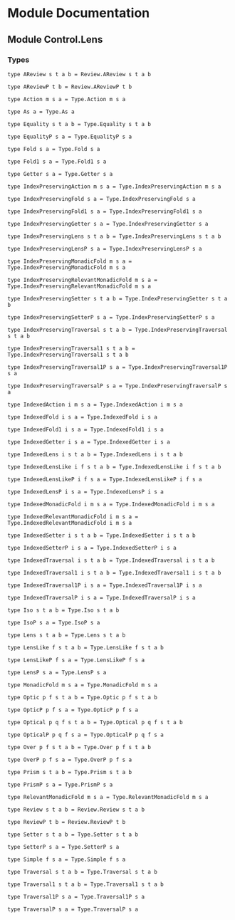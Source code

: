 # Module Documentation

## Module Control.Lens

### Types

    type AReview s t a b = Review.AReview s t a b

    type AReviewP t b = Review.AReviewP t b

    type Action m s a = Type.Action m s a

    type As a = Type.As a

    type Equality s t a b = Type.Equality s t a b

    type EqualityP s a = Type.EqualityP s a

    type Fold s a = Type.Fold s a

    type Fold1 s a = Type.Fold1 s a

    type Getter s a = Type.Getter s a

    type IndexPreservingAction m s a = Type.IndexPreservingAction m s a

    type IndexPreservingFold s a = Type.IndexPreservingFold s a

    type IndexPreservingFold1 s a = Type.IndexPreservingFold1 s a

    type IndexPreservingGetter s a = Type.IndexPreservingGetter s a

    type IndexPreservingLens s t a b = Type.IndexPreservingLens s t a b

    type IndexPreservingLensP s a = Type.IndexPreservingLensP s a

    type IndexPreservingMonadicFold m s a = Type.IndexPreservingMonadicFold m s a

    type IndexPreservingRelevantMonadicFold m s a = Type.IndexPreservingRelevantMonadicFold m s a

    type IndexPreservingSetter s t a b = Type.IndexPreservingSetter s t a b

    type IndexPreservingSetterP s a = Type.IndexPreservingSetterP s a

    type IndexPreservingTraversal s t a b = Type.IndexPreservingTraversal s t a b

    type IndexPreservingTraversal1 s t a b = Type.IndexPreservingTraversal1 s t a b

    type IndexPreservingTraversal1P s a = Type.IndexPreservingTraversal1P s a

    type IndexPreservingTraversalP s a = Type.IndexPreservingTraversalP s a

    type IndexedAction i m s a = Type.IndexedAction i m s a

    type IndexedFold i s a = Type.IndexedFold i s a

    type IndexedFold1 i s a = Type.IndexedFold1 i s a

    type IndexedGetter i s a = Type.IndexedGetter i s a

    type IndexedLens i s t a b = Type.IndexedLens i s t a b

    type IndexedLensLike i f s t a b = Type.IndexedLensLike i f s t a b

    type IndexedLensLikeP i f s a = Type.IndexedLensLikeP i f s a

    type IndexedLensP i s a = Type.IndexedLensP i s a

    type IndexedMonadicFold i m s a = Type.IndexedMonadicFold i m s a

    type IndexedRelevantMonadicFold i m s a = Type.IndexedRelevantMonadicFold i m s a

    type IndexedSetter i s t a b = Type.IndexedSetter i s t a b

    type IndexedSetterP i s a = Type.IndexedSetterP i s a

    type IndexedTraversal i s t a b = Type.IndexedTraversal i s t a b

    type IndexedTraversal1 i s t a b = Type.IndexedTraversal1 i s t a b

    type IndexedTraversal1P i s a = Type.IndexedTraversal1P i s a

    type IndexedTraversalP i s a = Type.IndexedTraversalP i s a

    type Iso s t a b = Type.Iso s t a b

    type IsoP s a = Type.IsoP s a

    type Lens s t a b = Type.Lens s t a b

    type LensLike f s t a b = Type.LensLike f s t a b

    type LensLikeP f s a = Type.LensLikeP f s a

    type LensP s a = Type.LensP s a

    type MonadicFold m s a = Type.MonadicFold m s a

    type Optic p f s t a b = Type.Optic p f s t a b

    type OpticP p f s a = Type.OpticP p f s a

    type Optical p q f s t a b = Type.Optical p q f s t a b

    type OpticalP p q f s a = Type.OpticalP p q f s a

    type Over p f s t a b = Type.Over p f s t a b

    type OverP p f s a = Type.OverP p f s a

    type Prism s t a b = Type.Prism s t a b

    type PrismP s a = Type.PrismP s a

    type RelevantMonadicFold m s a = Type.RelevantMonadicFold m s a

    type Review s t a b = Review.Review s t a b

    type ReviewP t b = Review.ReviewP t b

    type Setter s t a b = Type.Setter s t a b

    type SetterP s a = Type.SetterP s a

    type Simple f s a = Type.Simple f s a

    type Traversal s t a b = Type.Traversal s t a b

    type Traversal1 s t a b = Type.Traversal1 s t a b

    type Traversal1P s a = Type.Traversal1P s a

    type TraversalP s a = Type.TraversalP s a



